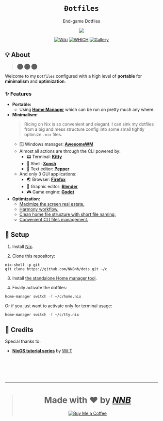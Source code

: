 <h1 align="center"><code>Đotfiles</code></h1>
<p align="center">End-game Đotfiles</p>
<p align="center"><img src="https://user-images.githubusercontent.com/43980777/164358171-f1f58708-05f3-40cf-b654-53f27c25c20f.png"></p>
<p align="center">
  <a href="https://github.com/NNBnh/dots/wiki"><img src="https://img.shields.io/badge/wiki%20-%23DE5D6E.svg?style=for-the-badge" alt="Wiki"></a>
  <a href="https://github.com/NNBnh/dots/wiki/which"><img src="https://img.shields.io/badge/which%20-%23FF9470.svg?style=for-the-badge" alt="WHICH"></a>
  <a href="https://github.com/NNBnh/dots/releases"><img src="https://img.shields.io/badge/gallery%20-%2376A85D.svg?style=for-the-badge" alt="Gallery"></a>
</p>

## 💡 About

> ⬤ ⬤ ⬤

Welcome to my `Đotfiles` configured with a high level of **portable** for **minimalism** and **optimization**.

### ✨ Features

- **Portable:**
  - Using [**Home Manager**](https://nixos.wiki/wiki/Home_Manager) which can be run on pretty much any where.
- **Minimalism:**
  > Ricing on Nix is so convenient and elegant. I can sink my dotfiles from a big and mess structure config into some small tightly optimize `.nix` files.
  - 🪟 Windows manager: [**AwesomeWM**](https://github.com/NNBnh/dots/wiki/which#-windows-manager)
  - Almost all actions are through the CLI powered by:
    - 📟 Terminal: [**Kitty**](https://github.com/NNBnh/dots/wiki/which#-terminal-emulator)
    - 🐚 Shell: [**Xonsh**](https://github.com/NNBnh/dots/wiki/which#-interactive-shell)
    - 📝 Text editor: [**Pepper**](https://github.com/NNBnh/dots/wiki/which#-text-editor)
  - And only 3 GUI applications:
    - 🌏 Browser: [**Firefox**](https://github.com/NNBnh/dots/wiki/which#-web-browser)
    - 🎥 Graphic editor: [**Blender**](https://github.com/NNBnh/dots/wiki/which#-graphic-editor)
    - 🎮 Game engine: [**Godot**](https://github.com/NNBnh/dots/wiki/which#-game-engine)
- **Optimization:**
  - [Maximize the screen real estate.](https://github.com/NNBnh/dots/wiki/which#-bar)
  - [Harmony workflow.](https://github.com/NNBnh/dots/wiki/keyboard#-workflow)
  - [Clean home file structure with short file naming.](https://github.com/NNBnh/dots/wiki/spring-cleaning#-file-structure)
  - [Convenient CLI files management.](https://github.com/NNBnh/dots/wiki/files-manager)

## 🚀 Setup

1. Install [Nix](https://nixos.org/download.html).

2. Clone this repository:

```
nix-shell -p git
git clone https://github.com/NNBnh/dots.git ~/c
```

3. Install [the standalone Home manager tool](https://nix-community.github.io/home-manager/index.html#sec-install-standalone).

4. Finally activate the dotfiles:

```sh
home-manager switch -f ~/c/home.nix
```

Or if you just want to activate only for terminal usage:

```sh
home-manager switch -f ~/c/tty.nix
```

## 💌 Credits

Special thanks to:
- [**NixOS tutorial series**](https://www.youtube.com/playlist?list=PL-saUBvIJzOkjAw_vOac75v-x6EzNzZq-) by [Wil T](https://www.youtube.com/user/wilfridtaylor)

<br><br><br><br>

---

> <h1 align="center">Made with ❤️ by <a href="https://github.com/NNBnh"><i>NNB</i></a></h1>
>
> <p align="center"><a href="https://www.buymeacoffee.com/nnbnh"><img src="https://img.shields.io/badge/buy_me_a_coffee%20-%23FFC387.svg?logo=buy-me-a-coffee&logoColor=333333&style=for-the-badge" alt="Buy Me a Coffee"></a></p>

